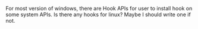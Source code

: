 For most version of windows, there are Hook APIs for user to install hook on some system APIs. Is there any hooks for linux?
Maybe I should write one if not.